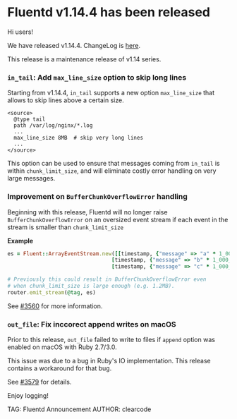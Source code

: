 # Fluentd v1.14.4 has been released

Hi users!

We have released v1.14.4. ChangeLog is [here](https://github.com/fluent/fluentd/blob/master/CHANGELOG.md#v1144).

This release is a maintenance release of v1.14 series.

### `in_tail`: Add `max_line_size` option to skip long lines

Starting from v1.14.4, `in_tail` supports a new option `max_line_size` that
allows to skip lines above a certain size.

```
<source>
  @type tail
  path /var/log/nginx/*.log
  ...
  max_line_size 8MB  # skip very long lines
  ...
</source>
```

This option can be used to ensure that messages coming from `in_tail` is
within `chunk_limit_size`, and will eliminate costly error handling on very
large messages.

### Improvement on `BufferChunkOverflowError` handling

Beginning with this release, Fluentd will no longer raise
`BufferChunkOverflowError` on an oversized event stream if each event in the
stream is smaller than `chunk_limit_size`

**Example**

```ruby
es = Fluent::ArrayEventStream.new([[timestamp, {"message" => "a" * 1_000_000}],
                                 [timestamp, {"message" => "b" * 1_000_000}],
                                 [timestamp, {"message" => "c" * 1_000_000}]])

# Previously this could result in BufferChunkOverflowError even
# when chunk_limit_size is large enough (e.g. 1.2MB).
router.emit_stream(@tag, es)
```

See [#3560](https://github.com/fluent/fluentd/issues/3560) for more information.

### `out_file`: Fix inccorect append writes on macOS

Prior to this release, `out_file` failed to write to files if `append` option was
enabled on macOS with Ruby 2.7/3.0.

This issue was due to a bug in Ruby's IO implementation. This release contains a
workaround for that bug.

See [#3579]( https://github.com/fluent/fluentd/pull/3579) for details.

Enjoy logging!

TAG: Fluentd Announcement
AUTHOR: clearcode
